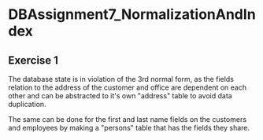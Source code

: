 # DBAssignment7_NormalizationAndIndex
## Exercise 1
The database state is in violation of the 3rd normal form, as the fields relation to the address of the customer and office are dependent on each other and can be abstracted to it's own "address" table to avoid data duplication.

The same can be done for the first and last name fields on the customers and employees by making a "persons" table that has the fields they share.
